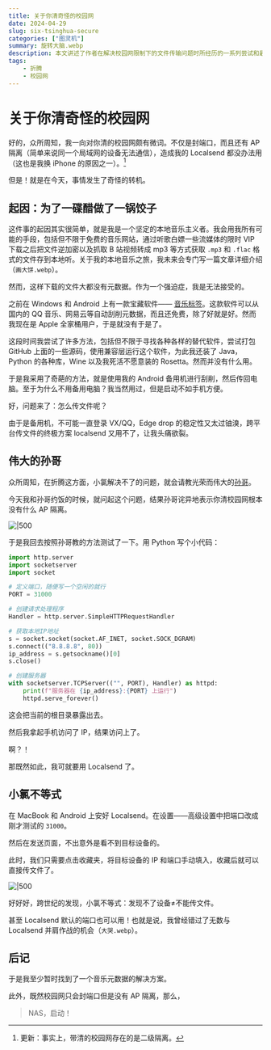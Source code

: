 ```yaml
---
title: 关于你清奇怪的校园网
date: 2024-04-29
slug: six-tsinghua-secure
categories: ["图灵机"]
summary: 旋转大脑.webp
description: 本文讲述了作者在解决校园网限制下的文件传输问题时所经历的一系列尝试和最终的发现。起初，作者因无法使用 Localsend 等工具在校园网内传输文件而感到苦恼。通过与孙哥的交流，作者意外发现校园网并没有AP隔离，仅仅是封了某些端口。通过编写Python代码测试后，作者确认了这一情况，并成功使用Localsend通过手动输入IP和端口的方式传输文件。这篇文章不仅分享了作者解决技术问题的过程，还揭示了校园网的实际网络限制情况，提供了在类似网络环境下传输文件的解决方案。
tags: 
    - 折腾
    - 校园网
---
```

# 关于你清奇怪的校园网

好的，众所周知，我一向对你清的校园网颇有微词。不仅是封端口，而且还有 AP 隔离（简单来说同一个局域网的设备无法通信），造成我的 Localsend 都没办法用（这也是我换 iPhone 的原因之一）。[^1]

但是！就是在今天，事情发生了奇怪的转机。

## 起因：为了一碟醋做了一锅饺子

这件事的起因其实很简单，就是我是一个坚定的本地音乐主义者。我会用我所有可能的手段，包括但不限于免费的音乐网站，通过听歌白嫖一些流媒体的限时 VIP 下载之后把文件逆加密以及抓取 B 站视频转成 mp3 等方式获取 `.mp3` 和 `.flac` 格式的文件存到本地听。关于我的本地音乐之旅，我未来会专门写一篇文章详细介绍（`画大饼.webp`）。

然而，这样下载的文件大都没有元数据。作为一个强迫症，我是无法接受的。

之前在 Windows 和 Android 上有一款宝藏软件—— [音乐标签](https://www.cnblogs.com/vinlxc/p/11347744.html)。这款软件可以从国内的 QQ 音乐、网易云等自动刮削元数据，而且还免费，除了好就是好。然而我现在是 Apple 全家桶用户，于是就没有于是了。

这段时间我尝试了许多方法，包括但不限于寻找各种各样的替代软件，尝试打包 GitHub 上面的一些源码，使用兼容层运行这个软件，为此我还装了 Java，Python 的各种库，Wine 以及我死活不愿意装的 Rosetta。然而并没有什么用。

于是我采用了奇葩的方法，就是使用我的 Android 备用机进行刮削，然后传回电脑。至于为什么不用备用电脑？我当然用过，但是启动不如手机方便。

好，问题来了：怎么传文件呢？

由于是备用机，不可能一直登录 VX/QQ，Edge drop 的稳定性又太过铀溴，跨平台传文件的终极方案 localsend 又用不了，让我头痛欲裂。

## 伟大的孙哥

众所周知，在折腾这方面，小氯解决不了的问题，就会请教光荣而伟大的[孙哥](https://clf3.org)。

今天我和孙哥约饭的时候，就问起这个问题，结果孙哥诧异地表示你清校园网根本没有什么 AP 隔离。

![|500](https://img.clnya.fun/emoji/EMJ-confused.webp "黑人问号.webp")

于是我回去按照孙哥教的方法测试了一下。用 Python 写个小代码：

```py
import http.server
import socketserver
import socket

# 定义端口，随便写一个空闲的就行
PORT = 31000

# 创建请求处理程序
Handler = http.server.SimpleHTTPRequestHandler

# 获取本地IP地址
s = socket.socket(socket.AF_INET, socket.SOCK_DGRAM)
s.connect(("8.8.8.8", 80))
ip_address = s.getsockname()[0]
s.close()

# 创建服务器
with socketserver.TCPServer(("", PORT), Handler) as httpd:
    print(f"服务器在 {ip_address}:{PORT} 上运行")
    httpd.serve_forever()

```

这会把当前的根目录暴露出去。

然后我拿起手机访问了 IP，结果访问上了。

啊？！

那既然如此，我可就要用 Localsend 了。

## 小氯不等式

在 MacBook 和 Android 上安好 Localsend。在设置——高级设置中把端口改成刚才测试的 `31000`。

然后在发送页面，不出意外是看不到目标设备的。

此时，我们只需要点击收藏夹，将目标设备的 IP 和端口手动填入，收藏后就可以直接传文件了。

![|500](https://img.clnya.fun/emoji/EMJ-confused.webp "黑人问号.webp")

好好好，跨世纪的发现，小氯不等式：发现不了设备≠不能传文件。

甚至 Localsend 默认的端口也可以用！也就是说，我曾经错过了无数与 Localsend 并肩作战的机会（`大哭.webp`）。

## 后记

于是我至少暂时找到了一个音乐元数据的解决方案。

此外，既然校园网只会封端口但是没有 AP 隔离，那么，

> NAS，启动！

[^1]: 更新：事实上，带清的校园网存在的是二级隔离。
